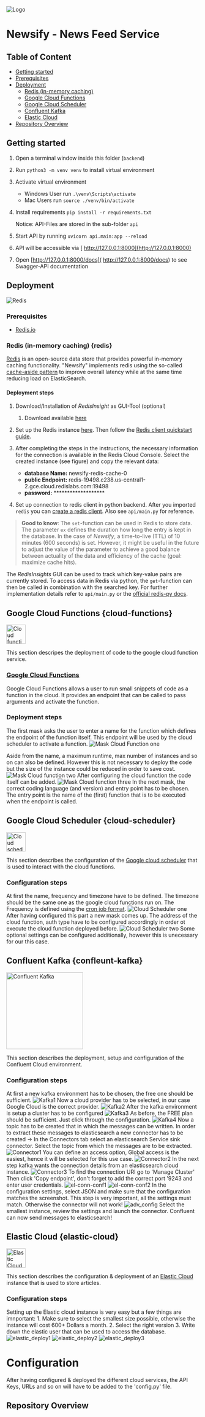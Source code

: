 ![Logo](https://avatars.githubusercontent.com/u/117459812?s=200&v=4)
#   Newsify - News Feed Service

## Table of Content
- [Getting started](#getting-started)
- [Prerequisites](#prerequisites)
- [Deployment](#deployment)
    - [Redis (in-memory caching)](#Redis-(in-memory-caching))
    - [Google Cloud Functions](#Google-Cloud-Functions )
    - [Google Cloud Scheduler](#Google-Cloud-Scheduler)
    - [Confluent Kafka](#Confleunt-Kafka)
    - [Elastic Cloud](#Elastic-Cloud)
- [Repository Overview](#repository-overview)


##  Getting started
1. Open a  terminal window inside this folder (`backend`)
2. Run `python3 -m venv venv` to install virtual environment
3. Activate virtual environment
    - Windows User run `.\venv\Scripts\activate`
    - Mac Users run `source ./venv/bin/activate`
4. Install requirements
`pip install -r requirements.txt`

    Notice: API-Files are stored in the sub-folder `api`
4. Start API by running `uvicorn api.main:app --reload`
5. API will be accessible via [ http://127.0.0.1:8000](http://127.0.0.1:8000)
6. Open [http://127.0.0.1:8000/docs]( http://127.0.0.1:8000/docs) to see Swagger-API documentation 


##  Deployment
![Redis](https://img.shields.io/badge/redis-%23DD0031.svg?&style=for-the-badge&logo=redis&logoColor=white)

### Prerequisites
* [Redis.io](https://redis.io/)


### Redis (in-memory caching) {redis}

[Redis](https://redis.io/) is an open-source data store that provides powerful in-memory 
caching functionality. "Newsify" implements redis using the so-called 
[cache-aside pattern](https://redis.com/solutions/use-cases/caching/) to improve 
overall latency while at the same time reducing load on ElasticSearch.

#### Deployment steps
1. Download/Installation of *RedisInsight* as GUI-Tool (optional)
   1. Download available [here](https://redis.com/redis-enterprise/redis-insight/)

2. Set up the Redis instance [here](https://redis.com). Then follow the [Redis client quickstart guide](https://docs.redis.com/latest/rc/rc-quickstart/).

3. After completing the steps in the instructions, the necessary information for the connection is available in the Redis Cloud Console. Select the created instance (see figure) and copy the relevant data:

   * **database Name:** newsify-redis-cache-0
   * **public Endpoint:** redis-19498.c238.us-central1-2.gce.cloud.redislabs.com:19498
   * **password:** *******************

4. Set up connection to redis client in python backend. After you imported `redis` you can [create a redis client](https://medium.com/codesphere-cloud/getting-started-with-redis-7964e968eae6). Also see `api/main.py` for reference.

> **Good to know**: The `set`-function can be used in Redis to store data. The parameter `ex` 
> defines the duration how long the entry is kept in the database. In the case of *Newsify*, a 
> time-to-live (TTL) of 10 minutes (600 seconds) is set. However, it might be useful in the 
> future to adjust the value of the parameter to achieve a good balance between actuality of 
> the data and efficiency of the cache (goal: maximize cache hits).

The *RedisInsights* GUI can be used to track which key-value pairs are currently stored.
To access data in Redis via python, the `get`-function can then be called in combination with the searched key.
For further implementation details refer to `api/main.py` or the [official redis-py docs](https://redis.readthedocs.io/en/latest/). 

## Google Cloud Functions {cloud-functions}
<img src="https://codelabs.developers.google.com/static/codelabs/cloud-starting-cloudfunctions-v2/img/51b03178ac54a85f.png" width="50" height="50" alt="Cloud function">

This section descripes the deployment of code to the google cloud function service. 
### [Google Cloud Functions](https://cloud.google.com/functions)
Google Cloud Functions allows a user to run small snippets of code as a function in the cloud. It provides an endpoint that can be called to pass arguments and activate the function. 
### Deployment steps 
The first mask asks the user to enter a name for the function which defines the endpoint of the function itself. This endpoint will be used by the cloud scheduler to activate a function. 
![Mask Cloud Function one](https://github.com/Cloud-Computing-WI3/.github/blob/main/images/cloud_function_1.png)

Aside from the name, a maximum runtime, max number of instances and so on can also be defined. However this is not necessary to deploy the code but the size of the instance could be reduced in order to save cost. 
![Mask Cloud function two](https://github.com/Cloud-Computing-WI3/.github/blob/main/images/cloud_function2.png)
After configuring the cloud function the code itself can be added. 
![Mask Cloud function three](https://github.com/Cloud-Computing-WI3/.github/blob/main/images/cloud_function3.png)
In the next mask, the correct coding language (and version) and entry point has to be chosen. The entry point is the name of the (first) function that is to be executed when the endpoint is called. 


## Google Cloud Scheduler {cloud-scheduler}
<img src="https://storage.googleapis.com/gweb-cloudblog-publish/images/cloud-scheduler-512-color.max-600x600.png" width="50" height="50" alt="Cloud scheduler">

This section describes the configuration of the [Google cloud scheduler](https://cloud.google.com/scheduler?hl=en) that is used to interact with the cloud functions. 
### Configuration steps 
At first the name, frequency and timezone have to be defined. The timezone should be the same one as the google cloud functions run on. The Frequency is defined using the [cron job format](https://cloud.google.com/scheduler/docs/configuring/cron-job-schedules#defining_the_job_schedule). 
![Cloud Scheduler one](https://github.com/Cloud-Computing-WI3/.github/blob/main/images/cloud_scheduler1.png)
After having configured this part a new mask comes up. The address of the cloud function, auth type have to be configured accordingly in order ot execute the cloud function deployed before. 
![Cloud Scheduler two](https://github.com/Cloud-Computing-WI3/.github/blob/main/images/cloud_scheduler2.png)
Some optional settings can be configured additionally, however this is unecessary for our this case. 


## Confluent Kafka {confleunt-kafka}
<img src="https://cdn.confluent.io/wp-content/uploads/seo-logo-meadow.png" width="200" height="200" alt="Confluent Kafka">

This section describes the deployment, setup and configuration of the Confluent Cloud environment. 
### Configuration steps 
At first a new kafka environment has to be chosen, the free one should be sufficient.
![Kafka1](https://github.com/Cloud-Computing-WI3/.github/blob/main/images/kafka_env1.png)
Now a cloud provider has to be selected, in our case Google Cloud is the correct provider. 
![Kafka2](https://github.com/Cloud-Computing-WI3/.github/blob/main/images/kafka_env2.png)
After the kafka environment is setup a cluster has to be configured
![Kafka3](https://github.com/Cloud-Computing-WI3/.github/blob/main/images/kafka_env3.png)
As before, the FREE plan should be sufficient. Just click through the configuration.
![Kafka4](https://github.com/Cloud-Computing-WI3/.github/blob/main/images/kafka_env4.png)
Now a topic has to be created that in which the messages can be written. 
In order to extract these messages to elasticsearch a new connector has to be created 
-> In the Connectors tab select an elasticsearch Service sink connector. 
Select the topic from which the messages are to be extracted. 
![Connector1](https://github.com/Cloud-Computing-WI3/.github/blob/main/images/connector1.png)
You can define an access option, Global access is the easiest, hence it will be selected for this use case.
![Connector2](https://github.com/Cloud-Computing-WI3/.github/blob/main/images/connector2.png)
In the next step kafka wants the connection details from an elasticsearch cloud instance. 
![Connector3](https://github.com/Cloud-Computing-WI3/.github/blob/main/images/connector_user.png)
To find the connection URI go to 'Manage Cluster' 
Then click 'Copy endpoint', don't forget to add the correct port '9243 and enter user credentials. 
![el-conn-conf1](https://github.com/Cloud-Computing-WI3/.github/blob/main/images/elastic_config1.png)
![el-conn-conf2](https://github.com/Cloud-Computing-WI3/.github/blob/main/images/elastic_config1.png)
In the configuration settings, select JSON and make sure that the configuration matches the screenshot. This step is very important, all the settings must match. Otherwise the connector will not work!
![adv_config](https://github.com/Cloud-Computing-WI3/.github/blob/main/images/advanced%20configuration.png)
Select the smallest instance, review the settings and launch the connector. 
Confluent can now send messages to elasticsearch! 

## Elastic Cloud {elastic-cloud}
<img src="https://mms.businesswire.com/media/20191022005864/en/751270/22/elastic-logo-H-full_color.jpg" width="50" height="50" alt="Elastic Cloud">

This section describes the configuration & deployment of an [Elastic Cloud](https://cloud.google.com/scheduler?hl=en) instance that is used to store articles.
### Configuration steps 
Setting up the Elastic cloud instance is very easy but a few things are imnportant: 1. Make sure to select the smallest size possible, otherwise the instance will cost 600+ Dollars a month. 2. Select the right version 3. Write down the elastic user that can be used to access the database. 
![elastic_deploy1](https://github.com/Cloud-Computing-WI3/.github/blob/main/images/elastic1.png)
![elastic_deploy2](https://github.com/Cloud-Computing-WI3/.github/blob/main/images/elastic2.png)
![elastic_deploy3](https://github.com/Cloud-Computing-WI3/.github/blob/main/images/elastic3.png)

# Configuration 
After having configured & deployed the different cloud services, the API Keys, URLs and so on will have to be added to the 'config.py' file. 

##  Repository Overview
